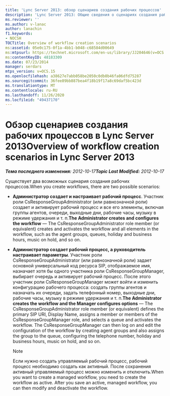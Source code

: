 ```yaml
---
title: 'Lync Server 2013: обзор сценариев создания рабочих процессов'
description: 'Lync Server 2013: Общие сведения о сценариях создания рабочих процессов.'
ms.reviewer: ''
ms.author: v-lanac
author: lanachin
f1.keywords:
- NOCSH
TOCTitle: Overview of workflow creation scenarios
ms:assetid: 05e0c175-0f1a-4bb1-b048-c68584d00649
ms:mtpsurl: https://technet.microsoft.com/en-us/library/JJ204646(v=OCS.15)
ms:contentKeyID: 48183309
ms.date: 07/23/2014
manager: serdars
mtps_version: v=OCS.15
ms.openlocfilehash: a38627e7abb058be2050c0db0b46fa06dfd75287
ms.sourcegitcommit: 36fee89bb887bea4f18b19f17a8c69daf5bc423d
ms.translationtype: MT
ms.contentlocale: ru-RU
ms.lasthandoff: 11/26/2020
ms.locfileid: "49437170"
---
```

# <a name="overview-of-workflow-creation-scenarios-in-lync-server-2013"></a><span data-ttu-id="f99c7-103">Обзор сценариев создания рабочих процессов в Lync Server 2013</span><span class="sxs-lookup"><span data-stu-id="f99c7-103">Overview of workflow creation scenarios in Lync Server 2013</span></span>

<div data-xmlns="http://www.w3.org/1999/xhtml">

<div class="topic" data-xmlns="http://www.w3.org/1999/xhtml" data-msxsl="urn:schemas-microsoft-com:xslt" data-cs="https://msdn.microsoft.com/">

<div data-asp="https://msdn2.microsoft.com/asp">



</div>

<div id="mainSection">

<div id="mainBody"><span data-ttu-id="f99c7-104">

<span> </span></span><span class="sxs-lookup"><span data-stu-id="f99c7-104">

<span> </span></span></span>

<span data-ttu-id="f99c7-105">_**Тема последнего изменения:** 2012-10-17_</span><span class="sxs-lookup"><span data-stu-id="f99c7-105">_**Topic Last Modified:** 2012-10-17_</span></span>

<span data-ttu-id="f99c7-106">Существует два возможных сценария создания рабочих процессов.</span><span class="sxs-lookup"><span data-stu-id="f99c7-106">When you create workflows, there are two possible scenarios:</span></span>

  - <span data-ttu-id="f99c7-107">**Администратор создает и настраивает рабочий процесс**. Участник роли CsResponseGroupAdministrator (или равнозначной роли) создает и активирует рабочий процесс и все его элементы, включая группы агентов, очереди, выходные дни, рабочие часы, музыку в режиме удержания и т. п.</span><span class="sxs-lookup"><span data-stu-id="f99c7-107">**The Administrator creates and configures the workflow** — The CsResponseGroupAdministrator role member (or equivalent) creates and activates the workflow and all elements in the workflow, such as the agent groups, queues, holiday and business hours, music on hold, and so on.</span></span>

  - <span data-ttu-id="f99c7-p101">**Администратор создает рабочий процесс, а руководитель настраивает параметры**. Участник роли CsResponseGroupAdministrator (или равнозначной роли) задает основной универсальный код ресурса SIP, отображаемое имя, назначает хотя бы одного участника роли CsResponseGroupManager, выбирает очередь и активирует рабочий процесс. После этого участник роли CsResponseGroupManager может войти и изменить конфигурацию рабочего процесса: создать группы агентов и назначать их очереди, задать телефонный номер, выходные дни, рабочие часы, музыку в режиме удержания и т. п.</span><span class="sxs-lookup"><span data-stu-id="f99c7-p101">**The Administrator creates the workflow and the Manager configures options** — The CsResponseGroupAdministrator role member (or equivalent) defines the primary SIP URI, Display Name, assigns a member or members of the CsResponseGroupManager role, and selects a queue and activates the workflow. The CsResponseGroupManager can then log on and edit the configuration of the workflow by creating agent groups and also assigns the group to the queue, configuring the telephone number, holiday and business hours, music on hold, and so on.</span></span>
    
    <div>
    

    > [!NOTE]  
    > <span data-ttu-id="f99c7-p102">Если нужно создать управляемый рабочий процесс, рабочий процесс необходимо создать как активный. После сохранения активный управляемый процесс можно изменить и отключить.</span><span class="sxs-lookup"><span data-stu-id="f99c7-p102">When you want to create a managed workflow, you need to create the workflow as active. After you save an active, managed workflow, you can then modify and deactivate the workflow.</span></span>

    
    <span data-ttu-id="f99c7-112"></div>

</div>

<span> </span>

</div>

</div>

</span><span class="sxs-lookup"><span data-stu-id="f99c7-112"></div>

</div>

<span> </span>

</div>

</div>

</span></span></div>

